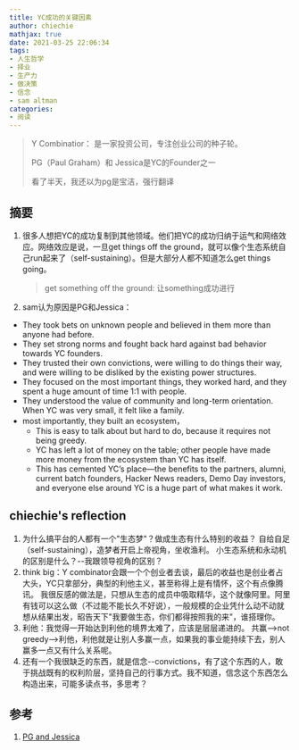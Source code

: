```yaml
---
title: YC成功的关键因素
author: chiechie
mathjax: true
date: 2021-03-25 22:06:34
tags:
- 人生哲学
- 择业
- 生产力
- 做决策
- 信念
- sam altman
categories:
- 阅读
---
```


> Y Combinatior： 是一家投资公司，专注创业公司的种子轮。
> 
> PG（Paul Graham）和 Jessica是YC的Founder之一
> 
> 看了半天，我还以为pg是宝洁，强行翻译


## 摘要

1. 很多人想把YC的成功复制到其他领域。他们把YC的成功归纳于运气和网络效应。网络效应是说，一旦get things off the ground，就可以像个生态系统自己run起来了（self-sustaining）。但是大部分人都不知道怎么get things going。
   > get something off the ground: 让something成功进行

2. sam认为原因是PG和Jessica：
   
- They took bets on unknown people and believed in them more than anyone had before. 
- They set strong norms and fought back hard against bad behavior towards YC founders. 
- They trusted their own convictions, were willing to do things their way, and were willing to be disliked by the existing power structures. 
- They focused on the most important things, they worked hard, and they spent a huge amount of time 1:1 with people.
- They understood the value of community and long-term orientation. When YC was very small, it felt like a family.
- most importantly, they built an ecosystem，
    - This is easy to talk about but hard to do, because it requires not being greedy.
    - YC has left a lot of money on the table; other people have made more money from the ecosystem than YC has itself. 
    - This has cemented YC’s place—the benefits to the partners, alumni, current batch founders, Hacker News readers, Demo Day investors, and everyone else around YC is a huge part of what makes it work.
    

## chiechie's reflection

1. 为什么搞平台的人都有一个"生态梦"？做成生态有什么特别的收益？
    自给自足（self-sustaining），造梦者开启上帝视角，坐收渔利。
   小生态系统和永动机的区别是什么？--我跟领导视角的区别？
2. think big：Y combinator会跟一个个创业者去谈，最后的收益也是创业者占大头，YC只拿部分，典型的利他主义，甚至称得上是有情怀，这个有点像腾讯。 我很反感的做法是，只想从生态的成员中吸取精华，这个就像阿里。阿里有钱可以这么做（不过能不能长久不好说），一般规模的企业凭什么动不动就想从结果出发，昭告天下"我要做生态，你们都得按照我的来"，谁搭理你。
3. 利他：我觉得一开始达到利他的境界太难了，应该是层层递进的。
    共赢-->not greedy-->利他，利他就是让别人多赢一点，如果我的事业能持续下去，别人赢多一点又有什么关系呢。
4. 还有一个我很缺乏的东西，就是信念--convictions，有了这个东西的人，敢于挑战既有的权利阶层，坚持自己的行事方式。我不知道，信念这个东西怎么构造出来，可能多读点书，多思考？


## 参考

1. [PG and Jessica](https://blog.samaltman.com/pg-and-jessica)
